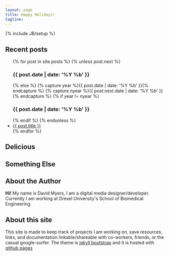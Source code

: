 ```yaml
---
layout: page
title: Happy Holidays!
tagline: 
---
```

{% include JB/setup %}
<script>
var settings = { username: 'davidmyers9000', 
                 target: '#reading',
                 separator: ' '
               };
               
get_delicious_json( 'wishlist', settings);
</script>
<div class="row">
	<div class="col-md-4 post">
		<h2>Recent posts</h2>
		<ul>
		  {% for post in site.posts %}
		    {% unless post.next %}
		      <h3>{{ post.date | date: '%Y %b' }}</h3>
		    {% else %}
		      {% capture year %}{{ post.date | date: '%Y %b' }}{% endcapture %}
		      {% capture nyear %}{{ post.next.date | date: '%Y %b' }}{% endcapture %}
		      {% if year != nyear %}
		        <h3>{{ post.date | date: '%Y %b' }}</h3>
		      {% endif %}
		    {% endunless %}
		    <li><a href="{{ post.url }}">{{ post.title }}</a></li>
		  {% endfor %}
		</ul>
	</div>
	<div class="col-md-4">
		<h2>Delicious</h2>
		<div id="reading">
			<ul></ul>
		</div>
	</div>
	<div class="col-md-4">
		<h2>Something Else</h2>
	</div>
</div>
<!--
<ul class="posts">
  {% for post in site.posts %}
    <li><span>{{ post.date | date_to_string }}</span> &raquo; <a href="{{ BASE_PATH }}{{ post.url }}">{{ post.title }}</a></li>
  {% endfor %}
</ul>
-->
<div class="row">
<div class="col-md-12">
<h2>About the Author</h2>

<strong>Hi!</strong> My name is David Myers, I am a digital media designer/developer. Currently I am working at Drexel University's School of Biomedical Engineering.

<h2>About this site</h2>

This site is made to keep track of projects I am working on, save resources, links, and documentation linkable/shareable with co-workers, friends, or the casual google-surfer. The theme is [jekyll bootstrap](http://github.com/plusjade/jekyll-bootstrap) and it is hosted with [github pages](http://pages.github.com/)

</div>
</div>

